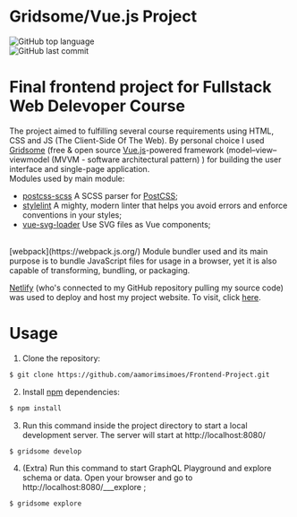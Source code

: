 # Gridsome/Vue.js Project
<p align="left">
  <img alt="GitHub top language" src="https://img.shields.io/github/languages/top/aamorimsimoes/Frontend-Project?style=for-the-badge">
  </br>
  <img alt="GitHub last commit" src="https://img.shields.io/github/last-commit/aamorimsimoes/Frontend-Project?style=for-the-badge">
</p>


# Final frontend project for Fullstack Web Delevoper Course

The project aimed to fulfilling several course requirements using HTML, CSS and JS (The Client-Side Of The Web). 
By personal choice I used [Gridsome](https://gridsome.org/) (free & open source [Vue.js](https://vuejs.org/)-powered framework (model–view–viewmodel (MVVM - software architectural pattern) ) for building the user interface and single-page application.
</br>
Modules used by main module:
</br>
- [postcss-scss](https://www.npmjs.com/package/postcss-scss) A SCSS parser for [PostCSS](https://postcss.org/);
- [stylelint](https://stylelint.io/) A mighty, modern linter that helps you avoid errors and enforce conventions in your styles;
- [vue-svg-loader](https://vue-svg-loader.js.org/) Use SVG files as Vue components; 
</br>
[webpack](https://webpack.js.org/) Module bundler used and its main purpose is to bundle JavaScript files for usage in a browser, yet it is also capable of transforming, bundling, or packaging.

[Netlify](https://www.netlify.com/) (who's connected to my GitHub repository pulling my source code) was used to deploy and host my project website.
To visit, click [here](https://frontendproject.netlify.app/).

# Usage

1. Clone the repository:
```bash
$ git clone https://github.com/aamorimsimoes/Frontend-Project.git
```
2. Install [npm](https://www.npmjs.com/) dependencies:
```bash
$ npm install
```
3. Run this command inside the project directory to start a local development server. The server will start at http://localhost:8080/
```bash
$ gridsome develop
```
4. (Extra) Run this command to start GraphQL Playground and explore schema or data. Open your browser and go to http://localhost:8080/___explore ;
```bash
$ gridsome explore
```

